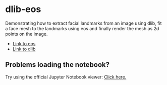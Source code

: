 # dlib-eos
Demonstrating how to extract facial landmarks from an image using dlib, fit a face mesh to the landmarks using eos and finally render the mesh as 2d points on the image.

* [Link to eos](https://github.com/patrikhuber/eos/tree/master/)
* [Link to dlib](https://github.com/patrikhuber/eos/tree/master/)

## Problems loading the notebook? 
Try using the official Jupyter Notebook viewer: [Click here.](https://nbviewer.jupyter.org/github/gigadeplex/dlib-eos/blob/master/dlib-eos.ipynb)
